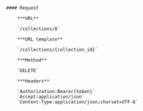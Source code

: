     #### Request

        ***URL**

        `/collections/8`

        ***URL template**

        `/collections/{collection_id}`

        ***Method**

        `DELETE`

        ***Headers**

        `Authorization:Bearer{token}`
        `Accept:application/json`
        `Content-Type:application/json;charset=UTF-8`
